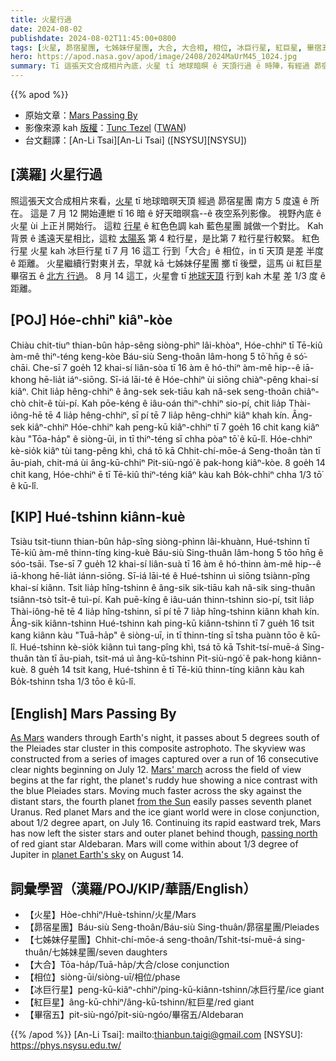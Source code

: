 ```yaml
---
title: 火星行過
date: 2024-08-02
publishdate: 2024-08-02T11:45:00+0800
tags: [火星, 昴宿星團, 七姊妹仔星團, 大合, 大合相, 相位, 冰巨行星, 紅巨星, 畢宿五]
hero: https://apod.nasa.gov/apod/image/2408/2024MaUrM45_1024.jpg
summary: Tī 這張天文合成相片內底，火星 tī 地球暗暝 ê 天頂行過 ê 時陣，有經過 昴宿星團 南方 5 度遠 ê 方位。
---
```


{{% apod %}}

- 原始文章：[Mars Passing By](https://apod.nasa.gov/apod/ap240802.html)
- 影像來源 kah [版權][copyright]：[Tunc Tezel](https://twanight.org/profile/tunc-tezel/) ([TWAN](http://www.twanight.org/))
- 台文翻譯：[An-Li Tsai][An-Li Tsai] ([NSYSU][NSYSU])

## [漢羅] 火星行過
照這張天文合成相片來看，[火星][As Mars] tī 地球暗暝天頂 經過 昴宿星團 南方 5 度遠 ê 所在。
這是 7 月 12 開始連紲 tī 16 暗 ê 好天暗暝翕--ê 夜空系列影像。
視野內底 ê 火星 ùi 上正爿開始行。
這粒 [行星][Mars' march] ê 紅色色調 kah 藍色星團 誠做一个對比。
Kah 背景 ê 遙遠天星相比，這粒 [太陽系][from the Sun] 第 4 粒行星，是比第 7 粒行星行較緊。
紅色行星 火星 kah 冰巨行星 tī 7 月 16 這工 行到「大合」ê 相位，in tī 天頂 是差 半度 ê 距離。
火星繼續行對東爿去，早就 kā 七姊妹仔星團 擲 tī 後壁，這馬 ùi 紅巨星 畢宿五 ê [北方 行過][passing north]。
8 月 14 這工，火星會 tī [地球天頂][planet Earth's sky] 行到 kah 木星 差 1/3 度 ê 距離。

## [POJ] Hóe-chhiⁿ kiâⁿ-kòe
Chiàu chit-tiuⁿ thian-bûn ha̍p-sêng siòng-phìⁿ lâi-khòaⁿ, Hóe-chhiⁿ tī Tē-kiû àm-mê thiⁿ-téng keng-kòe Báu-siù Seng-thoân lâm-hong 5 tō͘ hn̄g ê só͘-chāi.
Che-sī 7 goe̍h 12 khai-sí liân-sòa tī 16 àm ê hó-thiⁿ àm-mê hip--ê iā-khong hē-lia̍t iáⁿ-siōng.
Sī-iá lāi-té ê Hóe-chhiⁿ ùi siōng chiàⁿ-pêng khai-sí kiâⁿ.
Chit lia̍p hêng-chhiⁿ ê âng-sek sek-tiāu kah nâ-sek seng-thoân chiâⁿ-chò chi̍t-ê tùi-pí.
Kah pōe-kéng ê iâu-oán thiⁿ-chhiⁿ sio-pí, chit lia̍p Thài-iông-hē tē 4 lia̍p hêng-chhiⁿ, sī pí tē 7 lia̍p hêng-chhiⁿ kiâⁿ khah kín.
Âng-sek kiâⁿ-chhiⁿ Hóe-chhiⁿ kah peng-kū kiâⁿ-chhiⁿ tī 7 goe̍h 16 chit kang kiâⁿ kàu "Tōa-ha̍p" ê siòng-ūi, in tī thiⁿ-téng sī chha pòaⁿ tō͘ ê kū-lî.
Hóe-chhiⁿ kè-sio̍k kiâⁿ tùi tang-pêng khì, chá tō kā Chhit-chí-mōe-á Seng-thoân tàn tī āu-piah, chit-má ùi âng-kū-chhiⁿ Pit-siù-ngó͘ ê pak-hong kiâⁿ-kòe.
8 goe̍h 14 chit kang, Hóe-chhiⁿ ē tī Tē-kiû thiⁿ-téng kiâⁿ kàu kah Bo̍k-chhiⁿ chha 1/3 tō͘ ê kū-lî.

## [KIP] Hué-tshinn kiânn-kuè
Tsiàu tsit-tiunn thian-bûn ha̍p-sîng siòng-phìnn lâi-khuànn, Hué-tshinn tī Tē-kiû àm-mê thinn-tíng king-kuè Báu-siù Sing-thuân lâm-hong 5 tōo hn̄g ê sóo-tsāi.
Tse-sī 7 gue̍h 12 khai-sí liân-suà tī 16 àm ê hó-thinn àm-mê hip--ê iā-khong hē-lia̍t iánn-siōng.
Sī-iá lāi-té ê Hué-tshinn uì siōng tsiànn-pîng khai-sí kiânn.
Tsit lia̍p hîng-tshinn ê âng-sik sik-tiāu kah nâ-sik sing-thuân tsiânn-tsò tsi̍t-ê tuì-pí.
Kah puē-kíng ê iâu-uán thinn-tshinn sio-pí, tsit lia̍p Thài-iông-hē tē 4 lia̍p hîng-tshinn, sī pí tē 7 lia̍p hîng-tshinn kiânn khah kín.
Âng-sik kiânn-tshinn Hué-tshinn kah ping-kū kiânn-tshinn tī 7 gue̍h 16 tsit kang kiânn kàu "Tuā-ha̍p" ê siòng-uī, in tī thinn-tíng sī tsha puànn tōo ê kū-lî.
Hué-tshinn kè-sio̍k kiânn tuì tang-pîng khì, tsá tō kā Tshit-tsí-muē-á Sing-thuân tàn tī āu-piah, tsit-má uì âng-kū-tshinn Pit-siù-ngó͘ ê pak-hong kiânn-kuè.
8 gue̍h 14 tsit kang, Hué-tshinn ē tī Tē-kiû thinn-tíng kiânn kàu kah Bo̍k-tshinn tsha 1/3 tōo ê kū-lî.

## [English] Mars Passing By
[As Mars][As Mars] wanders through Earth's night, it passes about 5 degrees south of the Pleiades star cluster in this composite astrophoto.
The skyview was constructed from a series of images captured over a run of 16 consecutive clear nights beginning on July 12.
[Mars' march][Mars' march] across the field of view begins at the far right, the planet's ruddy hue showing a nice contrast with the blue Pleiades stars.
Moving much faster across the sky against the distant stars, the fourth planet [from the Sun][from the Sun] easily passes seventh planet Uranus.
Red planet Mars and the ice giant world were in close conjunction, about 1/2 degree apart, on July 16.
Continuing its rapid eastward trek, Mars has now left the sister stars and outer planet behind though, [passing north][passing north] of red giant star Aldebaran.
Mars will come within about 1/3 degree of Jupiter in [planet Earth's sky][planet Earth's sky] on August 14.

## 詞彙學習（漢羅/POJ/KIP/華語/English）
- 【火星】Hòe-chhiⁿ/Huè-tshinn/火星/Mars
- 【昴宿星團】Báu-siù Seng-thoân/Báu-siù Sing-thuân/昴宿星團/Pleiades
- 【七姊妹仔星團】Chhit-chí-mōe-á seng-thoân/Tshit-tsí-muē-á sing-thuân/七姊妹星團/seven daughters
- 【大合】Tōa-ha̍p/Tuā-ha̍p/大合/close conjunction
- 【相位】siòng-ūi/siòng-uī/相位/phase
- 【冰巨行星】peng-kū-kiâⁿ-chhiⁿ/ping-kū-kiânn-tshinn/冰巨行星/ice giant
- 【紅巨星】âng-kū-chhiⁿ/âng-kū-tshinn/紅巨星/red giant
- 【畢宿五】pit-siù-ngó͘/pit-siù-ngóo/畢宿五/Aldebaran

{{% /apod %}}
[An-Li Tsai]: mailto:thianbun.taigi@gmail.com
[NSYSU]: https://phys.nsysu.edu.tw/

[copyright]: https://apod.nasa.gov/apod/fap/lib/about_apod.html#srapply
[License3]: https://creativecommons.org/licenses/by/3.0/
[License2]:https://creativecommons.org/licenses/by-nc-nd/2.0/

[As Mars]:https://en.wikipedia.org/wiki/Mars_in_fiction
[Mars' march]:https://science.nasa.gov/solar-system/resources/resource-packages/mars-resources/
[from the Sun]:https://science.nasa.gov/solar-system/planets/
[passing north]:https://apod.nasa.gov/apod/ap221230.html
[planet Earth's sky]:https://science.nasa.gov/solar-system/skywatching/whats-up-august-2024-skywatching-tips-from-nasa/
